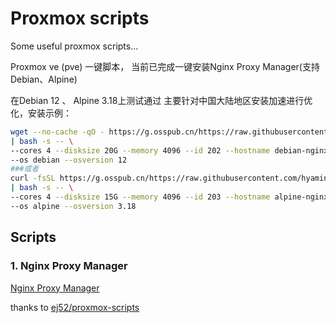 # Proxmox scripts

Some useful proxmox scripts...

Proxmox ve (pve) 一键脚本，
当前已完成一键安装Nginx Proxy Manager(支持Debian、Alpine)

在Debian 12 、 Alpine 3.18上测试通过
主要针对中国大陆地区安装加速进行优化，安装示例：
```bash
wget --no-cache -qO - https://g.osspub.cn/https://raw.githubusercontent.com/hyamine/proxmox-scripts/main/lxc/nginx-proxy-manager/create.sh  \
| bash -s -- \
--cores 4 --disksize 20G --memory 4096 --id 202 --hostname debian-nginx \
--os debian --osversion 12
###或者
curl -fsSL https://g.osspub.cn/https://raw.githubusercontent.com/hyamine/proxmox-scripts/main/lxc/nginx-proxy-manager/create.sh  \
| bash -s -- \
--cores 4 --disksize 15G --memory 4096 --id 203 --hostname alpine-nginx \
--os alpine --osversion 3.18
```

## Scripts
### 1. Nginx Proxy Manager
[Nginx Proxy Manager](https://github.com/hyamine/proxmox-scripts/tree/main/lxc/nginx-proxy-manager) 

thanks to [ej52/proxmox-scripts](https://github.com/ej52/proxmox-scripts)
